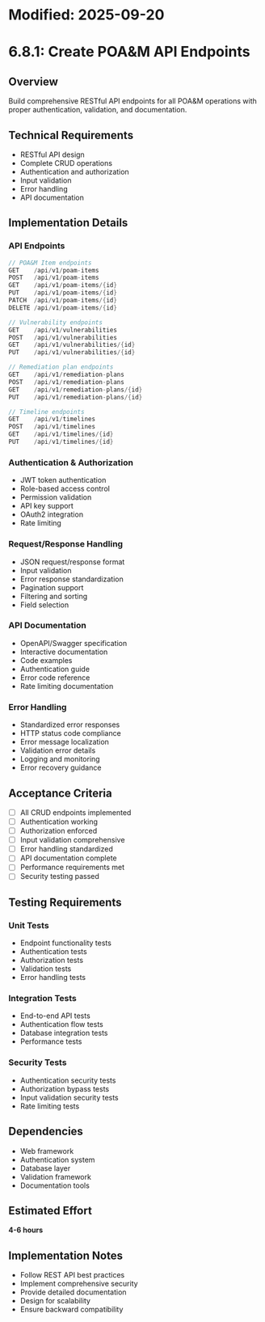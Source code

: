 # Modified: 2025-09-20

# 6.8.1: Create POA&M API Endpoints

## Overview
Build comprehensive RESTful API endpoints for all POA&M operations with proper authentication, validation, and documentation.

## Technical Requirements
- RESTful API design
- Complete CRUD operations
- Authentication and authorization
- Input validation
- Error handling
- API documentation

## Implementation Details

### API Endpoints
```rust
// POA&M Item endpoints
GET    /api/v1/poam-items
POST   /api/v1/poam-items
GET    /api/v1/poam-items/{id}
PUT    /api/v1/poam-items/{id}
PATCH  /api/v1/poam-items/{id}
DELETE /api/v1/poam-items/{id}

// Vulnerability endpoints
GET    /api/v1/vulnerabilities
POST   /api/v1/vulnerabilities
GET    /api/v1/vulnerabilities/{id}
PUT    /api/v1/vulnerabilities/{id}

// Remediation plan endpoints
GET    /api/v1/remediation-plans
POST   /api/v1/remediation-plans
GET    /api/v1/remediation-plans/{id}
PUT    /api/v1/remediation-plans/{id}

// Timeline endpoints
GET    /api/v1/timelines
POST   /api/v1/timelines
GET    /api/v1/timelines/{id}
PUT    /api/v1/timelines/{id}
```

### Authentication & Authorization
- JWT token authentication
- Role-based access control
- Permission validation
- API key support
- OAuth2 integration
- Rate limiting

### Request/Response Handling
- JSON request/response format
- Input validation
- Error response standardization
- Pagination support
- Filtering and sorting
- Field selection

### API Documentation
- OpenAPI/Swagger specification
- Interactive documentation
- Code examples
- Authentication guide
- Error code reference
- Rate limiting documentation

### Error Handling
- Standardized error responses
- HTTP status code compliance
- Error message localization
- Validation error details
- Logging and monitoring
- Error recovery guidance

## Acceptance Criteria
- [ ] All CRUD endpoints implemented
- [ ] Authentication working
- [ ] Authorization enforced
- [ ] Input validation comprehensive
- [ ] Error handling standardized
- [ ] API documentation complete
- [ ] Performance requirements met
- [ ] Security testing passed

## Testing Requirements

### Unit Tests
- Endpoint functionality tests
- Authentication tests
- Authorization tests
- Validation tests
- Error handling tests

### Integration Tests
- End-to-end API tests
- Authentication flow tests
- Database integration tests
- Performance tests

### Security Tests
- Authentication security tests
- Authorization bypass tests
- Input validation security tests
- Rate limiting tests

## Dependencies
- Web framework
- Authentication system
- Database layer
- Validation framework
- Documentation tools

## Estimated Effort
**4-6 hours**

## Implementation Notes
- Follow REST API best practices
- Implement comprehensive security
- Provide detailed documentation
- Design for scalability
- Ensure backward compatibility
